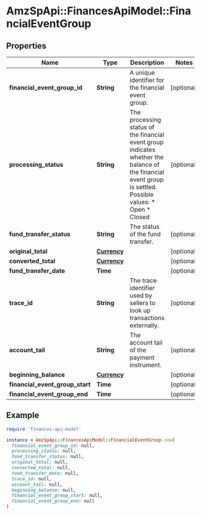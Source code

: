 # AmzSpApi::FinancesApiModel::FinancialEventGroup

## Properties

| Name | Type | Description | Notes |
| ---- | ---- | ----------- | ----- |
| **financial_event_group_id** | **String** | A unique identifier for the financial event group. | [optional] |
| **processing_status** | **String** | The processing status of the financial event group indicates whether the balance of the financial event group is settled.  Possible values:  * Open  * Closed | [optional] |
| **fund_transfer_status** | **String** | The status of the fund transfer. | [optional] |
| **original_total** | [**Currency**](Currency.md) |  | [optional] |
| **converted_total** | [**Currency**](Currency.md) |  | [optional] |
| **fund_transfer_date** | **Time** |  | [optional] |
| **trace_id** | **String** | The trace identifier used by sellers to look up transactions externally. | [optional] |
| **account_tail** | **String** | The account tail of the payment instrument. | [optional] |
| **beginning_balance** | [**Currency**](Currency.md) |  | [optional] |
| **financial_event_group_start** | **Time** |  | [optional] |
| **financial_event_group_end** | **Time** |  | [optional] |

## Example

```ruby
require 'finances-api-model'

instance = AmzSpApi::FinancesApiModel::FinancialEventGroup.new(
  financial_event_group_id: null,
  processing_status: null,
  fund_transfer_status: null,
  original_total: null,
  converted_total: null,
  fund_transfer_date: null,
  trace_id: null,
  account_tail: null,
  beginning_balance: null,
  financial_event_group_start: null,
  financial_event_group_end: null
)
```

